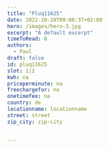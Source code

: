 ```yaml
---
title: "Pluq11625"
date: 2022-10-28T09:08:37+02:00
hero: /images/hero-3.jpg
excerpt: "A default excerpt"
timeToRead: 0
authors:
  - Paul
draft: false
id: pluq11625
slot: 1|2
kwh: na
priceperminute: na
freechargefor: na
onetimefee: na
country: de
locationname: locationname
street: street
zip_city: zip-city


---
```

